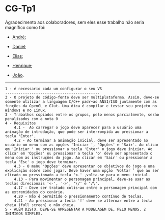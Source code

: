 # CG-Tp1

Agradecimento aos colaboradores, sem eles esse trabalho não seria magnífico como foi:

* [André](https://github.com/andrmalta);

* [Daniel](https://github.com/daniel22390);

* [Elias](https://github.com/EliasLuiz);

* [Henrique](https://github.com/henriqfc);

* [João](https://github.com/jmmccota).

***


	1 - é necessario cada um configurar o seu VS
	-------------------------------------------
	2 - O projeto de código-fonte deve ser multiplataforma. Assim, deve-se somente utilizar a linguagem C/C++ padr~ao ANSI/ISO juntamente com as funções da OpenGL e Glut. Uma dica é compilar e testar seu projeto no Windows e no Linux.
	3 - Trabalhos copiados entre os grupos, pelo menos parcialmente, serão penalizados com a nota 0
	4 - Requisitos
		4.1 -  Ao carregar o jogo deve aparecer para o usuário uma animação de introdução, que pode ser interrompida ao pressionar a tecla 'Enter'.
		4.2 - Ao terminar a animação inicial, deve ser apresentado ao usuário um menu com as opções 'Iniciar ', 'Opções' e 'Sair'. Ao clicar em 'Iniciar ' ou pressionar a tecla 'Enter' o jogo deve iniciar. Ao clicar em 'Opções' ou pressionar a tecla 'o' deve ser apresentado o menu com as instruções do jogo. Ao clicar em 'Sair' ou pressionar a tecla 'Esc' o jogo deve terminar.
		4.3 - O menu 'Opções' deve apresentar os objetivos do jogo e uma explicação sobre como jogar. Deve haver uma opção 'Voltar ' que ao ser clicado ou pressionado a tecla '<-' ,volta-se para o menu inicial.
		4.13 - Para movimentar o personagem principal, deve-se usar as teclas direcionais '<-', '->', '\/' e '/\'.
		4.17 - Deve ser tratado colis~ao entre o personagem principal com as extremidades do cenário.
		4.20 - Não é permitido o pressionamento contínuo de teclas.
		4.21 - Ao pressionar a tecla 'f' deve se alternar entre a tecla cheia (full screen) e não cheia.
	5 - ALÉM DISTO, DEVE-SE APRESENTAR A MODELAGEM DE, PELO MENOS, 2 INIMIGOS SIMPLES.
